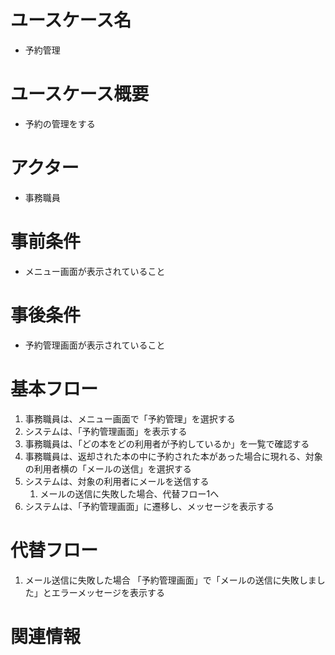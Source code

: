 # ユースケース名
- 予約管理

# ユースケース概要
- 予約の管理をする

# アクター
- 事務職員

# 事前条件
- メニュー画面が表示されていること

# 事後条件
- 予約管理画面が表示されていること

# 基本フロー
1. 事務職員は、メニュー画面で「予約管理」を選択する
2. システムは、「予約管理画面」を表示する
3. 事務職員は、「どの本をどの利用者が予約しているか」を一覧で確認する
4. 事務職員は、返却された本の中に予約された本があった場合に現れる、対象の利用者横の「メールの送信」を選択する
5. システムは、対象の利用者にメールを送信する
    1. メールの送信に失敗した場合、代替フロー1へ
6. システムは、「予約管理画面」に遷移し、メッセージを表示する

# 代替フロー
1. メール送信に失敗した場合
    「予約管理画面」で「メールの送信に失敗しました」とエラーメッセージを表示する

# 関連情報
